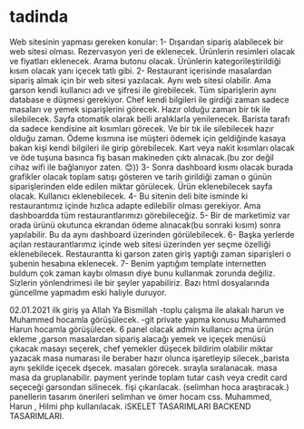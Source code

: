 # tadinda

Web sitesinin yapması gereken konular:
1-	Dışarıdan sipariş alabilecek bir web sitesi olması. Rezervasyon yeri de eklenecek. Ürünlerin resimleri olacak ve fiyatları eklenecek. Arama butonu olacak. Ürünlerin kategorileştirildiği kısım olacak yanı içecek tatlı gibi.
2-	Restaurant içerisinde masalardan sipariş almak için bir web sitesi yazılacak. Aynı web sitesi olabilir. Ama garson kendi kullanıcı adı ve şifresi ile girebilecek. Tüm siparişlerin aynı database e düşmesi gerekiyor. Chef kendi bilgileri ile girdiği zaman sadece masaları ve yemek siparişlerini görecek. Hazır olduğu zaman bir tık ile silebilecek. Sayfa otomatik olarak belli aralıklarla yenilenecek. Barista tarafı da sadece kendisine ait kısımları görecek. Ve bir tık ile silebilecek hazır olduğu zaman. Ödeme kısmına ise müşteri ödemek için geldiğinde kasaya bakan kişi kendi bilgileri ile girip görebilecek.  Kart veya nakit kısımları olacak ve öde tuşuna basınca fiş basan makineden çıktı alınacak.(bu zor değil cihaz wifi ile bağlanıyor zaten. 😊))
3-	Sonra dashboard kısmı olacak burada grafikler olacak toplam satışı gösteren ve tarih girildiği zaman o günün siparişlerinden elde edilen miktar görülecek. Ürün eklenebilecek sayfa olacak.  Kullanıcı eklenebilecek.
4-	Bu sitenin deli bite isminde ki restaurantımız içinde hızlıca adapte edilebilir olması gerekiyor. Ama dashboardda tüm restaurantlarımızı görebileceğiz. 
5-	Bir de marketimiz var orada ürünü okutunca ekrandan ödeme alınacak(bu sonraki kısım) sonra yapılabilir. Bu da aynı dashboard üzerinden görülebilecek. 
6-	Başka yerlerde açılan restaurantlarımız içinde web sitesi üzerinden yer seçme özelliği eklenebilecek. Restaurantta ki garson zaten giriş yaptığı zaman siparişleri o şubenin hesabına eklenecek. 
7-	Benim yaptığım template internetten buldum çok zaman kaybı olmasın diye bunu kullanmak zorunda değiliz. Sizlerin yönlendrimesi ile bir şeyler yapabiliriz. Bazı html dosyalarında güncellme yapmadım eski haliyle duruyor.

02.01.2021 ilk giriş ya Allah Ya Bismillah
-toplu çalışma ile alakalı harun ve Muhammed hocamla görüşülecek.
-git private yapma konusu Muhammed Harun hocamla görüşülecek.
6 panel olacak admin kullanıcı açma ürün ekleme ,garson masalardan sipariş alacağı yemek ve içeçek menüsü çıkacak masayı seçerek, chef yemekler düşecek bildirim olabilir miktar yazacak masa numarası ile beraber hazır olunca işaretleyip silecek.,barista aynı şekilde içecek dşecek. masaları görecek. sırayla sıralanacak. masa masa da gruplanabilir. payment yerinde toplam tutar cash veya credit card seçeceği garsondan silinecek. fişi çıkarılacak. (selimhan hoca araştıracak.) 
panellerin tasarım önerileri selimhan ve ömer hocam css. 
Muhammed, Harun , Hilmi php kullanılacak. iSKELET TASARIMLARI BACKEND TASARIMLARI. 
